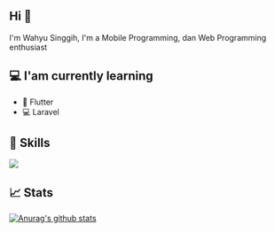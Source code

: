 
## Hi :wave:

 I'm Wahyu Singgih,  I'm a Mobile Programming, dan Web Programming enthusiast

## 💻 I'am currently learning

- 📱 Flutter
- 💻 Laravel

## 🔎 Skills
![](https://img.shields.io/badge/Code-Flutter-informational?style=flat&logo=flutter&color=02569B)
<!--![](https://img.shields.io/badge/Tools-Photoshop-informational?style=flat&logo=adobephotoshop&color=31A8FF)-->

## 📈 Stats
[![Anurag's github stats](https://github-readme-stats.vercel.app/api?username=wahyusinggihw)](https://github.com/wahyusinggihw)

<!--[![Visitors](https://visitor-badge.glitch.me/badge?page_id=wahyusinggihw.wahyusinggihw)](https://wahyusinggihw.github.io/)
